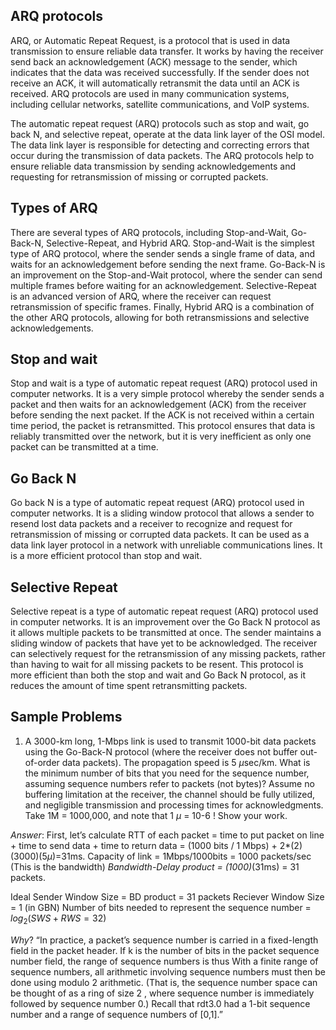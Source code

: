 ## ARQ protocols

ARQ, or Automatic Repeat Request, is a protocol that is used in data transmission to ensure reliable data transfer. It works by having the receiver send back an acknowledgement (ACK) message to the sender, which indicates that the data was received successfully. If the sender does not receive an ACK, it will automatically retransmit the data until an ACK is received. ARQ protocols are used in many communication systems, including cellular networks, satellite communications, and VoIP systems.

The automatic repeat request (ARQ) protocols such as stop and wait, go back N, and selective repeat, operate at the data link layer of the OSI model. The data link layer is responsible for detecting and correcting errors that occur during the transmission of data packets. The ARQ protocols help to ensure reliable data transmission by sending acknowledgements and requesting for retransmission of missing or corrupted packets.

## Types of ARQ

There are several types of ARQ protocols, including Stop-and-Wait, Go-Back-N, Selective-Repeat, and Hybrid ARQ. Stop-and-Wait is the simplest type of ARQ protocol, where the sender sends a single frame of data, and waits for an acknowledgement before sending the next frame. Go-Back-N is an improvement on the Stop-and-Wait protocol, where the sender can send multiple frames before waiting for an acknowledgement. Selective-Repeat is an advanced version of ARQ, where the receiver can request retransmission of specific frames. Finally, Hybrid ARQ is a combination of the other ARQ protocols, allowing for both retransmissions and selective acknowledgements.

## Stop and wait

Stop and wait is a type of automatic repeat request (ARQ) protocol used in computer networks. It is a very simple protocol whereby the sender sends a packet and then waits for an acknowledgement (ACK) from the receiver before sending the next packet. If the ACK is not received within a certain time period, the packet is retransmitted. This protocol ensures that data is reliably transmitted over the network, but it is very inefficient as only one packet can be transmitted at a time.

## Go Back N

Go back N is a type of automatic repeat request (ARQ) protocol used in computer networks. It is a sliding window protocol that allows a sender to resend lost data packets and a receiver to recognize and request for retransmission of missing or corrupted data packets. It can be used as a data link layer protocol in a network with unreliable communications lines. It is a more efficient protocol than stop and wait.

## Selective Repeat

Selective repeat is a type of automatic repeat request (ARQ) protocol used in computer networks. It is an improvement over the Go Back N protocol as it allows multiple packets to be transmitted at once. The sender maintains a sliding window of packets that have yet to be acknowledged. The receiver can selectively request for the retransmission of any missing packets, rather than having to wait for all missing packets to be resent. This protocol is more efficient than both the stop and wait and Go Back N protocol, as it reduces the amount of time spent retransmitting packets.

## Sample Problems

1) A 3000-km long, 1-Mbps link is used to transmit 1000-bit data packets using the Go-Back-N protocol (where the receiver does not buffer out-of-order data packets). The propagation speed is 5 $\mu$sec/km. What is the minimum number of bits that you need for the sequence number, assuming sequence numbers refer to packets (not bytes)? Assume no buffering limitation at the receiver, the channel should be fully utilized, and negligible transmission and processing times for acknowledgments. Take 1M = 1000,000, and note that 1 $\mu$ = 10-6 ! Show your work.

*Answer*: First, let’s calculate RTT of each packet = time to put packet on line + time to send data + time to return data = (1000 bits / 1 Mbps) + 2*(2)(3000)(5$\mu$)=31ms.
Capacity of link = 1Mbps/1000bits = 1000 packets/sec (This is the bandwidth)
*Bandwidth-Delay product = (1000)*(31ms) = 31 packets. 

Ideal Sender Window Size = BD product = 31 packets
Reciever Window Size = 1 (in GBN)
Number of bits needed to represent the sequence number = $log_2(SWS+RWS= 32)$

*Why*? “In practice, a packet’s sequence number is carried in a fixed-length field in the packet header. If k is the number of bits in the packet sequence number field, the range of sequence numbers is thus With a finite range of sequence numbers, all arithmetic involving sequence numbers must then be done using modulo 2 arithmetic. (That is, the sequence number space can be thought of as a ring of size 2 , where sequence number is immediately followed by sequence number 0.) Recall that rdt3.0 had a 1-bit sequence number and a range of sequence numbers of [0,1].”